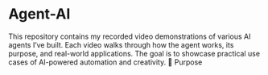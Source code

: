 # Agent-AI
This repository contains my recorded video demonstrations of various AI agents I’ve built. Each video walks through how the agent works, its purpose, and real-world applications. The goal is to showcase practical use cases of AI-powered automation and creativity.  🎯 Purpose   
